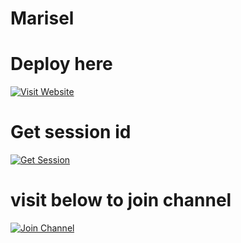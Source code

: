 # Marisel
# Deploy here
[![Visit Website](https://img.shields.io/badge/Deploy-000000?style=for-the-badge&logo=vercel)](https://marisel-app.vercel.app/)

# Get session id 
[![Get Session](https://img.shields.io/badge/Get_Session-00BFFF?style=for-the-badge)](https://nkt-fpf2.onrender.com/)

# visit below to join channel

[![Join Channel](https://img.shields.io/badge/Join_Channel-25D366?style=for-the-badge&logo=whatsapp)](https://whatsapp.com/channel/0029Vajvy2kEwEjwAKP4SI0x)
